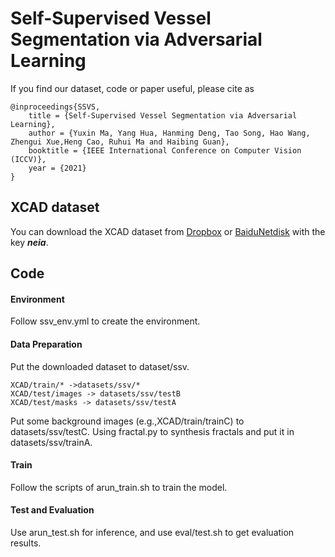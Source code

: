 # Self-Supervised Vessel Segmentation via Adversarial Learning

If you find our dataset, code or paper useful, please cite as

    @inproceedings{SSVS,
        title = {Self-Supervised Vessel Segmentation via Adversarial Learning},
        author = {Yuxin Ma, Yang Hua, Hanming Deng, Tao Song, Hao Wang, Zhengui Xue,Heng Cao, Ruhui Ma and Haibing Guan},
        booktitle = {IEEE International Conference on Computer Vision (ICCV)},
        year = {2021}
    }

## XCAD dataset
You can download the XCAD dataset from [Dropbox](https://www.dropbox.com/s/z0lk5oz6gt9mgd2/XCAD.zip?dl=0) or [BaiduNetdisk](https://pan.baidu.com/s/1C9d9_92TSDBGBfagatTpoA) with the key ___neia___.

## Code
#### Environment
Follow ssv_env.yml to create the environment.
#### Data Preparation
Put the downloaded dataset to dataset/ssv.

    XCAD/train/* ->datasets/ssv/*
    XCAD/test/images -> datasets/ssv/testB
    XCAD/test/masks -> datasets/ssv/testA
   
Put some background images (e.g.,XCAD/train/trainC) to datasets/ssv/testC.
Using fractal.py to synthesis fractals and put it in datasets/ssv/trainA.

#### Train
Follow the scripts of arun_train.sh to train the model.
#### Test and Evaluation
Use arun_test.sh for inference, and use eval/test.sh to get evaluation results.





